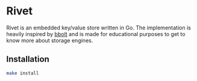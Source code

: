 # Rivet

Rivet is an embedded key/value store written in Go. The implementation is heavily inspired by 
[bbolt](https://github.com/etcd-io/bbolt) and is made for educational purposes to get to
know more about storage engines.

## Installation
```sh
make install
```
